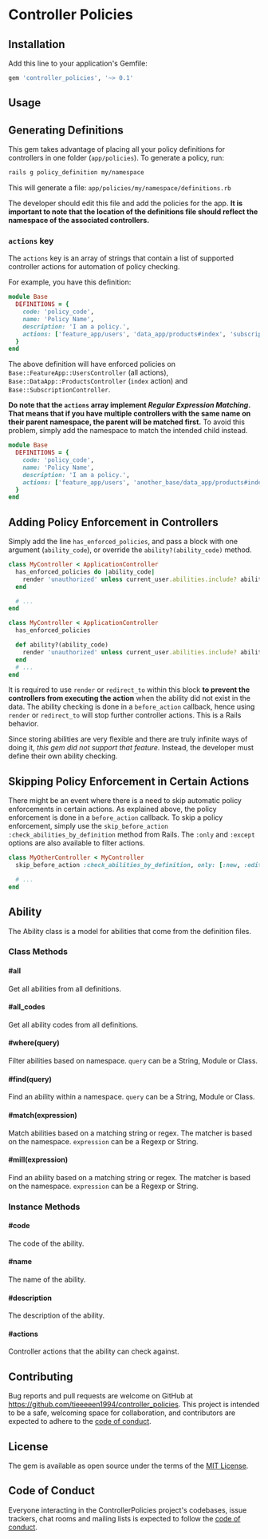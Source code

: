 # Controller Policies

## Installation

Add this line to your application's Gemfile:

```ruby
gem 'controller_policies', '~> 0.1'
```

## Usage

## Generating Definitions

This gem takes advantage of placing all your policy definitions for controllers in one folder (`app/policies`). To generate a policy, run:

```sh
rails g policy_definition my/namespace
```

This will generate a file: `app/policies/my/namespace/definitions.rb`

The developer should edit this file and add the policies for the app. **It is important to note that the location of the definitions file should reflect the namespace of the associated controllers.**

### `actions` key

The `actions` key is an array of strings that contain a list of supported controller actions for automation of policy checking.

For example, you have this definition:

```ruby
module Base
  DEFINITIONS = {
    code: 'policy_code',
    name: 'Policy Name',
    description: 'I am a policy.',
    actions: ['feature_app/users', 'data_app/products#index', 'subscriptions']
  }
end
```

The above definition will have enforced policies on `Base::FeatureApp::UsersController` (all actions), `Base::DataApp::ProductsController` (`index` action) and `Base::SubscriptionController`.

**Do note that the `actions` array implement *Regular Expression Matching*. That means that if you have multiple controllers with the same name on their parent namespace, the parent will be matched first.** To avoid this problem, simply add the namespace to match the intended child instead.

```ruby
module Base
  DEFINITIONS = {
    code: 'policy_code',
    name: 'Policy Name',
    description: 'I am a policy.',
    actions: ['feature_app/users', 'another_base/data_app/products#index', 'base/subscriptions']
  }
end
```

## Adding Policy Enforcement in Controllers

Simply add the line `has_enforced_policies`, and pass a block with one argument (`ability_code`), or override the `ability?(ability_code)` method.

```ruby
class MyController < ApplicationController
  has_enforced_policies do |ability_code|
    render 'unauthorized' unless current_user.abilities.include? ability_code
  end

  # ...
end
```

```ruby
class MyController < ApplicationController
  has_enforced_policies

  def ability?(ability_code)
    render 'unauthorized' unless current_user.abilities.include? ability_code
  end
  # ...
end
```

It is required to use `render` or `redirect_to` within this block **to prevent the controllers from executing the action** when the ability did not exist in the data. The ability checking is done in a `before_action` callback, hence using `render` or `redirect_to` will stop further controller actions. This is a Rails behavior.

Since storing abilities are very flexible and there are truly infinite ways of doing it, *this gem did not support that feature.* Instead, the developer must define their own ability checking.

## Skipping Policy Enforcement in Certain Actions

There might be an event where there is a need to skip automatic policy enforcements in certain actions. As explained above, the policy enforcement is done in a `before_action` callback. To skip a policy enforcement, simply use the `skip_before_action :check_abilities_by_definition` method from Rails. The `:only` and `:except` options are also available to filter actions.

```ruby
class MyOtherController < MyController
  skip_before_action :check_abilities_by_definition, only: [:new, :edit]

  # ...
end
```

## Ability

The Ability class is a model for abilities that come from the definition files.

### Class Methods

#### #all

Get all abilities from all definitions.

#### #all_codes

Get all ability codes from all definitions.

#### #where(query)

Filter abilities based on namespace. `query` can be a String, Module or Class.

#### #find(query)

Find an ability within a namespace. `query` can be a String, Module or Class.

#### #match(expression)

Match abilities based on a matching string or regex. The matcher is based on the namespace. `expression` can be a Regexp or String.

#### #mill(expression)

Find an ability based on a matching string or regex. The matcher is based on the namespace. `expression` can be a Regexp or String.

### Instance Methods

#### #code

The code of the ability.

#### #name

The name of the ability.

#### #description

The description of the ability.

#### #actions

Controller actions that the ability can check against.

## Contributing

Bug reports and pull requests are welcome on GitHub at https://github.com/tieeeeen1994/controller_policies. This project is intended to be a safe, welcoming space for collaboration, and contributors are expected to adhere to the [code of conduct](https://github.com/tieeeeen1994/controller_policies/blob/master/CODE_OF_CONDUCT.md).

## License

The gem is available as open source under the terms of the [MIT License](https://opensource.org/licenses/MIT).

## Code of Conduct

Everyone interacting in the ControllerPolicies project's codebases, issue trackers, chat rooms and mailing lists is expected to follow the [code of conduct](https://github.com/tieeeeen1994/controller_policies/blob/master/CODE_OF_CONDUCT.md).
